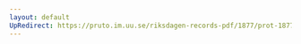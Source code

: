 ```yaml
---
layout: default
UpRedirect: https://pruto.im.uu.se/riksdagen-records-pdf/1877/prot-1877--ak--004/prot-1877--ak--004_005.pdf
---
```

